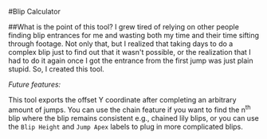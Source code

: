 #Blip Calculator

##What is the point of this tool?
I grew tired of relying on other people finding blip entrances for me and wasting both my time and their time sifting 
through footage. Not only that, but I realized that taking days to do a complex blip just to find out that it wasn't 
possible, or the realization that I had to do it again once I got the entrance from the first jump was just plain stupid.
So, I created this tool.

*Future features:*

This tool exports the offset Y coordinate after completing an arbitrary amount of jumps. You can use the chain feature
if you want to find the n<sup>th</sup> blip where the blip remains consistent e.g., chained lily blips, or you can use
the `Blip Height` and `Jump Apex` labels to plug in more complicated blips.